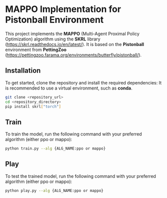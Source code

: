 # MAPPO Implementation for Pistonball Environment

This project implements the **MAPPO** (Multi-Agent Proximal Policy Optimization) algorithm using the **SKRL** library (https://skrl.readthedocs.io/en/latest/). It is based on the **Pistonball** environment from **PettingZoo** (https://pettingzoo.farama.org/environments/butterfly/pistonball/).

## Installation

To get started, clone the repository and install the required dependencies:
It is recommended to use a virtual environment, such as **conda**.

```bash
git clone <repository_url>
cd <repository_directory>
pip install skrl["torch"]
```

## Train
To train the model, run the following command with your preferred algorithm (either ppo or mappo):
```bash
python train.py --alg {ALG_NAME:ppo or mappo}
```

## Play
To test the trained model, run the following command with your preferred algorithm (either ppo or mappo):
```bash
python play.py --alg {ALG_NAME:ppo or mappo}
```
